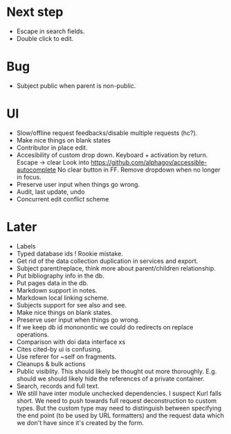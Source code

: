
# Next step

* Escape in search fields.
* Double click to edit.


# Bug 

* Subject public when parent is non-public.


#  UI
* Slow/offline request feedbacks/disable multiple requests (hc?).
* Make nice things on blank states
* Contributor in place edit.
* Accesibility of custom drop down. Keyboard + activation by return.
  Escape -> clear 
  Look into https://github.com/alphagov/accessible-autocomplete
  No clear button in FF.
  Remove dropdown when no longer in focus.
* Preserve user input when things go wrong. 
* Audit, last update, undo
* Concurrent edit conflict scheme 

# Later
* Labels
* Typed database ids ! Rookie mistake.
* Get rid of the data collection duplication in services and export.
* Subject parent/replace, think more about parent/children relationship. 
* Put bibliography info in the db.
* Put pages data in the db.
* Markdown support in notes.
* Markdown local linking scheme.
* Subjects support for see also and see.
* Make nice things on blank states.
* Preserve user input when things go wrong.
* If we keep db id mononontic we could do redirects on replace operations.
* Comparison with doi data interface xs
* Cites cited-by ui is confusing.
* Use referer for ~self on fragments.
* Cleanups & bulk actions
* Public visiblity. This should likely be thought out more thoroughly. 
  E.g. should we should likely hide the references of a private container.
* Search, records and full text.
* We still have inter module unchecked dependencies. I suspect Kurl falls 
  short. We need to push towards full request deconstruction to custom 
  types. But the custom type may need to distinguish between specifying
  the end point (to be used by URL formatters) and the request data which 
  we don't have since it's created by the form.
